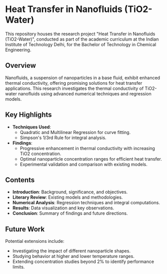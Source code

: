 # Heat Transfer in Nanofluids (TiO2-Water)

This repository houses the research project "Heat Transfer in Nanofluids (TiO2-Water)", conducted as part of the academic curriculum at the Indian Institute of Technology Delhi, for the Bachelor of Technology in Chemical Engineering.

## Overview

Nanofluids, a suspension of nanoparticles in a base fluid, exhibit enhanced thermal conductivity, offering promising solutions for heat transfer applications. This research investigates the thermal conductivity of TiO2-water nanofluids using advanced numerical techniques and regression models.

## Key Highlights

- **Techniques Used**:
  - Quadratic and Multilinear Regression for curve fitting.
  - Simpson's 1/3rd Rule for integral analysis.
- **Findings**:
  - Progressive enhancement in thermal conductivity with increasing TiO2 concentration.
  - Optimal nanoparticle concentration ranges for efficient heat transfer.
  - Experimental validation and comparison with existing models.

## Contents

- **Introduction**: Background, significance, and objectives.
- **Literary Review**: Existing models and methodologies.
- **Numerical Analysis**: Regression techniques and integral computations.
- **Results**: Data visualization and key observations.
- **Conclusion**: Summary of findings and future directions.

## Future Work

Potential extensions include:
- Investigating the impact of different nanoparticle shapes.
- Studying behavior at higher and lower temperature ranges.
- Extending concentration studies beyond 2% to identify performance limits.


